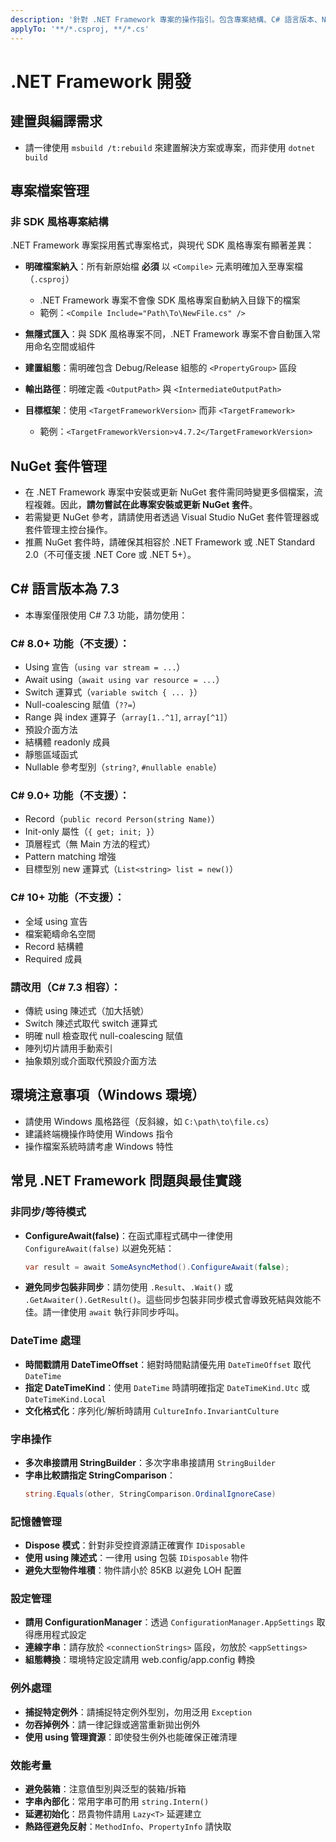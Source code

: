 ```yaml
---
description: '針對 .NET Framework 專案的操作指引。包含專案結構、C# 語言版本、NuGet 管理與最佳實踐。'
applyTo: '**/*.csproj, **/*.cs'
---
```


# .NET Framework 開發

## 建置與編譯需求
- 請一律使用 `msbuild /t:rebuild` 來建置解決方案或專案，而非使用 `dotnet build`

## 專案檔案管理

### 非 SDK 風格專案結構
.NET Framework 專案採用舊式專案格式，與現代 SDK 風格專案有顯著差異：

- **明確檔案納入**：所有新原始檔 **必須** 以 `<Compile>` 元素明確加入至專案檔（`.csproj`）
  - .NET Framework 專案不會像 SDK 風格專案自動納入目錄下的檔案
  - 範例：`<Compile Include="Path\To\NewFile.cs" />`

- **無隱式匯入**：與 SDK 風格專案不同，.NET Framework 專案不會自動匯入常用命名空間或組件
 
- **建置組態**：需明確包含 Debug/Release 組態的 `<PropertyGroup>` 區段

- **輸出路徑**：明確定義 `<OutputPath>` 與 `<IntermediateOutputPath>`

- **目標框架**：使用 `<TargetFrameworkVersion>` 而非 `<TargetFramework>`
  - 範例：`<TargetFrameworkVersion>v4.7.2</TargetFrameworkVersion>`

## NuGet 套件管理
- 在 .NET Framework 專案中安裝或更新 NuGet 套件需同時變更多個檔案，流程複雜。因此，**請勿嘗試在此專案安裝或更新 NuGet 套件**。
- 若需變更 NuGet 參考，請請使用者透過 Visual Studio NuGet 套件管理器或套件管理主控台操作。
- 推薦 NuGet 套件時，請確保其相容於 .NET Framework 或 .NET Standard 2.0（不可僅支援 .NET Core 或 .NET 5+）。

## C# 語言版本為 7.3
- 本專案僅限使用 C# 7.3 功能，請勿使用：

### C# 8.0+ 功能（不支援）：
  - Using 宣告（`using var stream = ...`）
  - Await using（`await using var resource = ...`）
  - Switch 運算式（`variable switch { ... }`）
  - Null-coalescing 賦值（`??=`）
  - Range 與 index 運算子（`array[1..^1]`, `array[^1]`）
  - 預設介面方法
  - 結構體 readonly 成員
  - 靜態區域函式
  - Nullable 參考型別（`string?`, `#nullable enable`）

### C# 9.0+ 功能（不支援）：
  - Record（`public record Person(string Name)`）
  - Init-only 屬性（`{ get; init; }`）
  - 頂層程式（無 Main 方法的程式）
  - Pattern matching 增強
  - 目標型別 new 運算式（`List<string> list = new()`）

### C# 10+ 功能（不支援）：
  - 全域 using 宣告
  - 檔案範疇命名空間
  - Record 結構體
  - Required 成員

### 請改用（C# 7.3 相容）：
  - 傳統 using 陳述式（加大括號）
  - Switch 陳述式取代 switch 運算式
  - 明確 null 檢查取代 null-coalescing 賦值
  - 陣列切片請用手動索引
  - 抽象類別或介面取代預設介面方法

## 環境注意事項（Windows 環境）
- 請使用 Windows 風格路徑（反斜線，如 `C:\path\to\file.cs`）
- 建議終端機操作時使用 Windows 指令
- 操作檔案系統時請考慮 Windows 特性

## 常見 .NET Framework 問題與最佳實踐

### 非同步/等待模式
- **ConfigureAwait(false)**：在函式庫程式碼中一律使用 `ConfigureAwait(false)` 以避免死結：
  ```csharp
  var result = await SomeAsyncMethod().ConfigureAwait(false);
  ```
- **避免同步包裝非同步**：請勿使用 `.Result`、`.Wait()` 或 `.GetAwaiter().GetResult()`。這些同步包裝非同步模式會導致死結與效能不佳。請一律使用 `await` 執行非同步呼叫。

### DateTime 處理
- **時間戳請用 DateTimeOffset**：絕對時間點請優先用 `DateTimeOffset` 取代 `DateTime`
- **指定 DateTimeKind**：使用 `DateTime` 時請明確指定 `DateTimeKind.Utc` 或 `DateTimeKind.Local`
- **文化格式化**：序列化/解析時請用 `CultureInfo.InvariantCulture`

### 字串操作
- **多次串接請用 StringBuilder**：多次字串串接請用 `StringBuilder`
- **字串比較請指定 StringComparison**：
  ```csharp
  string.Equals(other, StringComparison.OrdinalIgnoreCase)
  ```

### 記憶體管理
- **Dispose 模式**：針對非受控資源請正確實作 `IDisposable`
- **使用 using 陳述式**：一律用 using 包裝 `IDisposable` 物件
- **避免大型物件堆積**：物件請小於 85KB 以避免 LOH 配置

### 設定管理
- **請用 ConfigurationManager**：透過 `ConfigurationManager.AppSettings` 取得應用程式設定
- **連線字串**：請存放於 `<connectionStrings>` 區段，勿放於 `<appSettings>`
- **組態轉換**：環境特定設定請用 web.config/app.config 轉換

### 例外處理
- **捕捉特定例外**：請捕捉特定例外型別，勿用泛用 `Exception`
- **勿吞掉例外**：請一律記錄或適當重新拋出例外
- **使用 using 管理資源**：即使發生例外也能確保正確清理

### 效能考量
- **避免裝箱**：注意值型別與泛型的裝箱/拆箱
- **字串內部化**：常用字串可酌用 `string.Intern()`
- **延遲初始化**：昂貴物件請用 `Lazy<T>` 延遲建立
- **熱路徑避免反射**：`MethodInfo`、`PropertyInfo` 請快取
